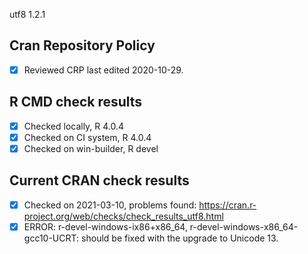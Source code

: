 utf8 1.2.1

## Cran Repository Policy

- [x] Reviewed CRP last edited 2020-10-29.

## R CMD check results

- [x] Checked locally, R 4.0.4
- [x] Checked on CI system, R 4.0.4
- [x] Checked on win-builder, R devel

## Current CRAN check results

- [x] Checked on 2021-03-10, problems found: https://cran.r-project.org/web/checks/check_results_utf8.html
- [x] ERROR: r-devel-windows-ix86+x86_64, r-devel-windows-x86_64-gcc10-UCRT: should be fixed with the upgrade to Unicode 13.
